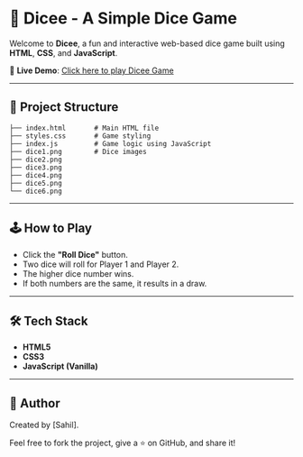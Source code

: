 # 🎲 Dicee - A Simple Dice Game

Welcome to **Dicee**, a fun and interactive web-based dice game built using **HTML**, **CSS**, and **JavaScript**.

🔗 **Live Demo**: [Click here to play Dicee Game](https://YOUR-USERNAME.github.io/dicee-game/)

---

## 📂 Project Structure

```
├── index.html       # Main HTML file
├── styles.css       # Game styling
├── index.js         # Game logic using JavaScript
├── dice1.png        # Dice images
├── dice2.png
├── dice3.png
├── dice4.png
├── dice5.png
└── dice6.png
```

---

## 🕹️ How to Play

- Click the **"Roll Dice"** button.
- Two dice will roll for Player 1 and Player 2.
- The higher dice number wins.
- If both numbers are the same, it results in a draw.

---


## 🛠️ Tech Stack

- **HTML5**
- **CSS3**
- **JavaScript (Vanilla)**

---




## 🙌 Author

Created by [Sahil].

Feel free to fork the project, give a ⭐ on GitHub, and share it!
